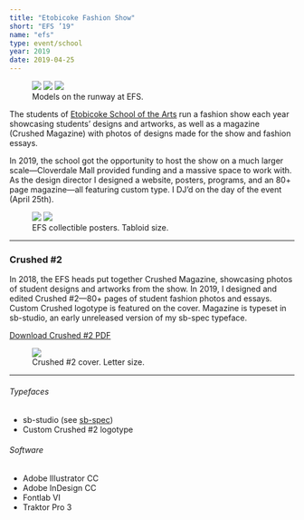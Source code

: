 ```yaml
---
title: "Etobicoke Fashion Show"
short: "EFS ’19"
name: "efs"
type: event/school
year: 2019
date: 2019-04-25
---
```


<figure>
  <div class="img3">
    <img src="{{ site.baseurl }}/assets/img/efs1.jpg" style="margin-top:0">
    <img src="{{ site.baseurl }}/assets/img/efs2.jpg" style="margin-top:0">
    <img src="{{ site.baseurl }}/assets/img/efs3.jpg" style="margin-top:0">
  </div>
  <figcaption>Models on the runway at EFS.</figcaption>
</figure>

The students of [Etobicoke School of the Arts](http://esainfo.ca) run a fashion show each year showcasing students’ designs and artworks, as well as a magazine (Crushed Magazine) with photos of designs made for the show and fashion essays.

In 2019, the school got the opportunity to host the show on a much larger scale—Cloverdale Mall provided funding and a massive space to work with. As the design director I designed a website, posters, programs, and an 80+ page magazine—all featuring custom type. I DJ’d on the day of the event (April 25th).

<figure>
  <div class="img2">
    <img src="{{ site.baseurl }}/assets/img/efsposter1.png">
    <img src="{{ site.baseurl }}/assets/img/efsposter2.png">
  </div>
  <figcaption>EFS collectible posters. Tabloid size.</figcaption>
</figure>

* * *

### Crushed #2

In 2018, the EFS heads put together Crushed Magazine, showcasing photos of student designs and artworks from the show. In 2019, I designed and edited Crushed #2—80+ pages of student fashion photos and essays. Custom Crushed logotype is featured on the cover. Magazine is typeset in sb-studio, an early unreleased version of my sb-spec typeface.

[Download Crushed #2 PDF](https://drive.google.com/file/d/1U2lSzCMlywL6SeTMMo9f5bU692RCh1Es/view?usp=sharing)

<figure>
  <img src="{{ site.baseurl }}/assets/img/crushed2cover.png">
  <figcaption>Crushed #2 cover. Letter size.</figcaption>
</figure>

* * *

###### Typefaces
- sb-studio (see [sb-spec](http://sbintl.cc))
- Custom Crushed #2 logotype

###### Software
- Adobe Illustrator CC
- Adobe InDesign CC
- Fontlab VI
- Traktor Pro 3